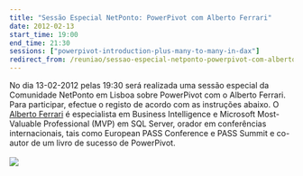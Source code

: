 ```yaml
---
title: "Sessão Especial NetPonto: PowerPivot com Alberto Ferrari"
date: 2012-02-13
start_time: 19:00
end_time: 21:30
sessions: ["powerpivot-introduction-plus-many-to-many-in-dax"]
redirect_from: /reuniao/sessao-especial-netponto-powerpivot-com-alberto-ferrari/
---
```

No dia 13-02-2012 pelas 19:30 será realizada uma sessão especial da Comunidade NetPonto em Lisboa sobre PowerPivot com o Alberto Ferrari. Para participar, efectue o registo de acordo com as instruções abaixo.
O <a href="http://netponto.org/membro/alberto-ferrari/" title="Clique para ver o perfil de Alberto Ferrari na Comunidade NetPonto">Alberto Ferrari</a> é especialista em Business Intelligence e Microsoft Most-Valuable Professional (MVP) em SQL Server, orador em conferências internacionais, tais como European PASS Conference e PASS Summit e co-autor de um livro de sucesso de PowerPivot.<br /><br />
	<a href="http://www.amazon.co.uk/gp/product/0735640580/ref=as_li_tf_il?ie=UTF8&tag=netponto00-21&linkCode=as2&camp=1634&creative=6738&creativeASIN=0735640580" title="Livro: Microsoft PowerPivot for Excel 2010: Give Your Data Meaning" rel="nofollow" target="_blank"><img border="0" src="http://ws.assoc-amazon.co.uk/widgets/q?_encoding=UTF8&Format=_SL160_&ASIN=0735640580&MarketPlace=GB&ID=AsinImage&WS=1&tag=netponto00-21&ServiceVersion=20070822" ></a><img src="http://www.assoc-amazon.co.uk/e/ir?t=netponto00-21&l=as2&o=2&a=0735640580" width="1" height="1" border="0" alt="" style="border:none !important; margin:0px !important;" />